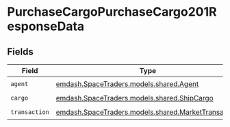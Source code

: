 # PurchaseCargoPurchaseCargo201ResponseData


## Fields

| Field                                                                                           | Type                                                                                            | Required                                                                                        | Description                                                                                     |
| ----------------------------------------------------------------------------------------------- | ----------------------------------------------------------------------------------------------- | ----------------------------------------------------------------------------------------------- | ----------------------------------------------------------------------------------------------- |
| `agent`                                                                                         | [emdash.SpaceTraders.models.shared.Agent](../../models/shared/Agent.md)                         | :heavy_check_mark:                                                                              | N/A                                                                                             |
| `cargo`                                                                                         | [emdash.SpaceTraders.models.shared.ShipCargo](../../models/shared/ShipCargo.md)                 | :heavy_check_mark:                                                                              | N/A                                                                                             |
| `transaction`                                                                                   | [emdash.SpaceTraders.models.shared.MarketTransaction](../../models/shared/MarketTransaction.md) | :heavy_check_mark:                                                                              | N/A                                                                                             |